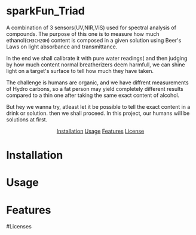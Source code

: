 # sparkFun_Triad

A combination of 3 sensors(UV,NIR,VIS) used for spectral analysis of compounds.
The purpose of this one is to measure how much ethanol(`CH3CH2OH`) content is composed in a given solution using Beer's Laws on light absorbance and transmittance.

In the end we shall calibrate it with pure water readings( and then judging by how much content
normal breatherizers deem harmfull, we can shine light on a target's surface to tell how much they have taken.

The challenge is humans are organic, and we have diffrent measurements of Hydro carbons, so a fat person may yield completely different results
compared to a thin one after taking the same exact content of alcohol.

But hey we wanna try, atleast let it be possible to tell the exact content in a drink or solution. then we shall proceed.
In this project, our humans will be solutions at first.


<p align ="center">
  <a href="#installation">Installation</a>
  <a href="#usage">Usage</a>
  <a href="#features">Features</a>
  <a href="#license">License</a>
</p>

# Installation



# Usage


# Features


#Licenses
